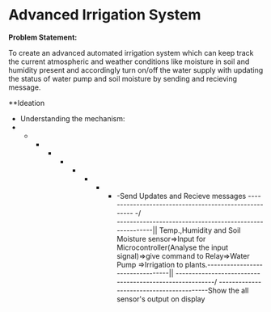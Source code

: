 # **Advanced Irrigation System**

**Problem Statement:**

To create an advanced automated irrigation system which can keep track the current atmospheric and weather conditions like moisture in soil and humidity present and accordingly turn on/off the water supply with updating the status of water pump and soil moisture by sending and recieving message.

**Ideation

- Understanding the mechanism: 
- - - - - - -  - - -Send Updates and Recieve messages
------------------------------------------------------ -/\
--------------------------------------------------------||
Temp.,Humidity and Soil Moisture sensor=>Input for Microcontroller(Analyse the input signal)=>give command to Relay=>Water Pump 
=>Irrigation to plants.---------------------------------||
--------------------------------------------------------\/
-----------------------------------------Show the all sensor's output on display
